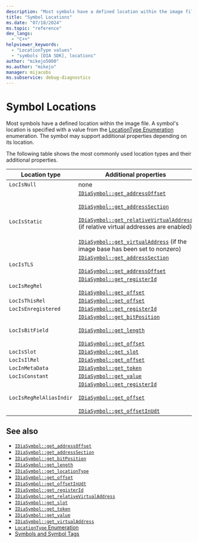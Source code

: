 ```yaml
---
description: "Most symbols have a defined location within the image file."
title: "Symbol Locations"
ms.date: "07/18/2024"
ms.topic: "reference"
dev_langs:
  - "C++"
helpviewer_keywords:
  - "LocationType values"
  - "symbols [DIA SDK], locations"
author: "mikejo5000"
ms.author: "mikejo"
manager: mijacobs
ms.subservice: debug-diagnostics
---
```

# Symbol Locations

Most symbols have a defined location within the image file. A symbol's location is specified with a value from the [LocationType Enumeration](../../debugger/debug-interface-access/locationtype.md) enumeration. The symbol may support additional properties depending on its location.

 The following table shows the most commonly used location types and their additional properties.

|Location type|Additional properties|
|-------------------|---------------------------|
|`LocIsNull`|none|
|`LocIsStatic`|[`IDiaSymbol::get_addressOffset`](../../debugger/debug-interface-access/idiasymbol-get-addressoffset.md)<br /><br /> [`IDiaSymbol::get_addressSection`](../../debugger/debug-interface-access/idiasymbol-get-addresssection.md)<br /><br /> [`IDiaSymbol::get_relativeVirtualAddress`](../../debugger/debug-interface-access/idiasymbol-get-relativevirtualaddress.md) (if relative virtual addresses are enabled)<br /><br /> [`IDiaSymbol::get_virtualAddress`](../../debugger/debug-interface-access/idiasymbol-get-virtualaddress.md) (if the image base has been set to nonzero)|
|`LocIsTLS`|[`IDiaSymbol::get_addressSection`](../../debugger/debug-interface-access/idiasymbol-get-addresssection.md)<br /><br /> [`IDiaSymbol::get_addressOffset`](../../debugger/debug-interface-access/idiasymbol-get-addressoffset.md)|
|`LocIsRegRel`|[`IDiaSymbol::get_registerId`](../../debugger/debug-interface-access/idiasymbol-get-registerid.md)<br /><br /> [`IDiaSymbol::get_offset`](../../debugger/debug-interface-access/idiasymbol-get-offset.md)|
|`LocIsThisRel`|[`IDiaSymbol::get_offset`](../../debugger/debug-interface-access/idiasymbol-get-offset.md)|
|`LocIsEnregistered`|[`IDiaSymbol::get_registerId`](../../debugger/debug-interface-access/idiasymbol-get-registerid.md)|
|`LocIsBitField`|[`IDiaSymbol::get_bitPosition`](../../debugger/debug-interface-access/idiasymbol-get-bitposition.md)<br /><br /> [`IDiaSymbol::get_length`](../../debugger/debug-interface-access/idiasymbol-get-length.md)<br /><br /> [`IDiaSymbol::get_offset`](../../debugger/debug-interface-access/idiasymbol-get-offset.md)|
|`LocIsSlot`|[`IDiaSymbol::get_slot`](../../debugger/debug-interface-access/idiasymbol-get-slot.md)|
|`LocIsIlRel`|[`IDiaSymbol::get_offset`](../../debugger/debug-interface-access/idiasymbol-get-offset.md)|
|`LocInMetaData`|[`IDiaSymbol::get_token`](../../debugger/debug-interface-access/idiasymbol-get-token.md)|
|`LocIsConstant`|[`IDiaSymbol::get_value`](../../debugger/debug-interface-access/idiasymbol-get-value.md)|
|`LocIsRegRelAliasIndir`|[`IDiaSymbol::get_registerId`](../../debugger/debug-interface-access/idiasymbol-get-registerid.md)<br /><br /> [`IDiaSymbol::get_offset`](../../debugger/debug-interface-access/idiasymbol-get-offset.md)<br /><br /> [`IDiaSymbol::get_offsetInUdt`](../../debugger/debug-interface-access/idiasymbol-get-offsetinudt.md)|

## See also

- [`IDiaSymbol::get_addressOffset`](../../debugger/debug-interface-access/idiasymbol-get-addressoffset.md)
- [`IDiaSymbol::get_addressSection`](../../debugger/debug-interface-access/idiasymbol-get-addresssection.md)
- [`IDiaSymbol::get_bitPosition`](../../debugger/debug-interface-access/idiasymbol-get-bitposition.md)
- [`IDiaSymbol::get_length`](../../debugger/debug-interface-access/idiasymbol-get-length.md)
- [`IDiaSymbol::get_locationType`](../../debugger/debug-interface-access/idiasymbol-get-locationtype.md)
- [`IDiaSymbol::get_offset`](../../debugger/debug-interface-access/idiasymbol-get-offset.md)
- [`IDiaSymbol::get_offsetInUdt`](../../debugger/debug-interface-access/idiasymbol-get-offsetinudt.md)
- [`IDiaSymbol::get_registerId`](../../debugger/debug-interface-access/idiasymbol-get-registerid.md)
- [`IDiaSymbol::get_relativeVirtualAddress`](../../debugger/debug-interface-access/idiasymbol-get-relativevirtualaddress.md)
- [`IDiaSymbol::get_slot`](../../debugger/debug-interface-access/idiasymbol-get-slot.md)
- [`IDiaSymbol::get_token`](../../debugger/debug-interface-access/idiasymbol-get-token.md)
- [`IDiaSymbol::get_value`](../../debugger/debug-interface-access/idiasymbol-get-value.md)
- [`IDiaSymbol::get_virtualAddress`](../../debugger/debug-interface-access/idiasymbol-get-virtualaddress.md)
- [`LocationType` Enumeration](../../debugger/debug-interface-access/locationtype.md)
- [Symbols and Symbol Tags](../../debugger/debug-interface-access/symbols-and-symbol-tags.md)
